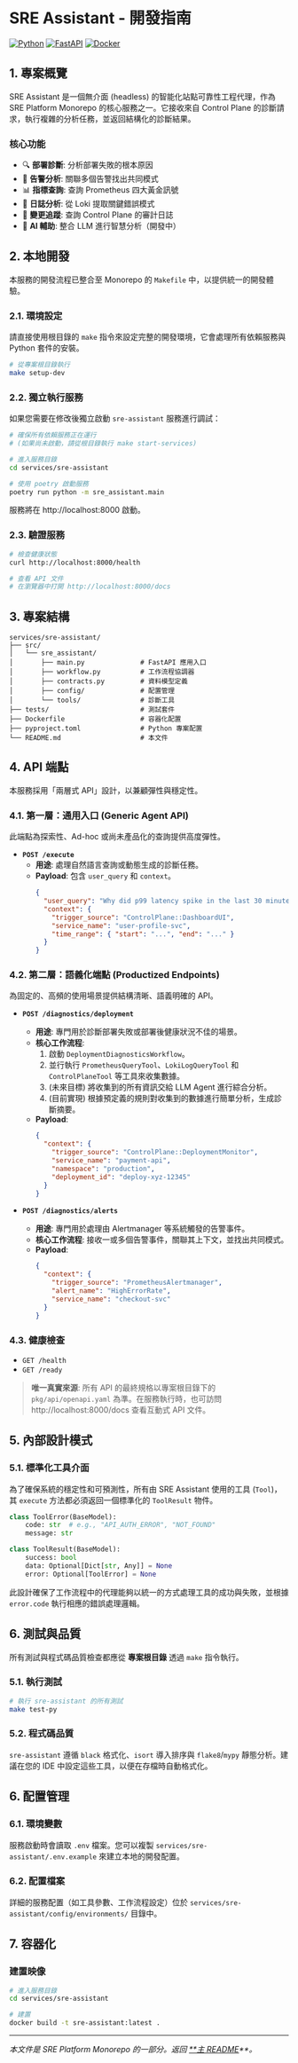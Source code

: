 # SRE Assistant - 開發指南

[![Python](https://img.shields.io/badge/Python-3.11+-3776AB?logo=python&logoColor=white)](https://www.python.org/)
[![FastAPI](https://img.shields.io/badge/FastAPI-0.109+-009688?logo=fastapi&logoColor=white)](https://fastapi.tiangolo.com/)
[![Docker](https://img.shields.io/badge/Docker-Ready-2496ED?logo=docker&logoColor=white)](https://www.docker.com/)

## 1. 專案概覽

SRE Assistant 是一個無介面 (headless) 的智能化站點可靠性工程代理，作為 SRE Platform Monorepo 的核心服務之一。它接收來自 Control Plane 的診斷請求，執行複雜的分析任務，並返回結構化的診斷結果。

### 核心功能

- 🔍 **部署診斷**: 分析部署失敗的根本原因
- 🚨 **告警分析**: 關聯多個告警找出共同模式
- 📊 **指標查詢**: 查詢 Prometheus 四大黃金訊號
- 📝 **日誌分析**: 從 Loki 提取關鍵錯誤模式
- 🔄 **變更追蹤**: 查詢 Control Plane 的審計日誌
- 🤖 **AI 輔助**: 整合 LLM 進行智慧分析（開發中）

## 2. 本地開發

本服務的開發流程已整合至 Monorepo 的 `Makefile` 中，以提供統一的開發體驗。

### 2.1. 環境設定

請直接使用根目錄的 `make` 指令來設定完整的開發環境，它會處理所有依賴服務與 Python 套件的安裝。

```bash
# 從專案根目錄執行
make setup-dev
```

### 2.2. 獨立執行服務

如果您需要在修改後獨立啟動 `sre-assistant` 服務進行調試：

```bash
# 確保所有依賴服務正在運行
# (如果尚未啟動，請從根目錄執行 make start-services)

# 進入服務目錄
cd services/sre-assistant

# 使用 poetry 啟動服務
poetry run python -m sre_assistant.main
```

服務將在 http://localhost:8000 啟動。

### 2.3. 驗證服務

```bash
# 檢查健康狀態
curl http://localhost:8000/health

# 查看 API 文件
# 在瀏覽器中打開 http://localhost:8000/docs
```

## 3. 專案結構

```
services/sre-assistant/
├── src/
│   └── sre_assistant/
│       ├── main.py              # FastAPI 應用入口
│       ├── workflow.py          # 工作流程協調器
│       ├── contracts.py         # 資料模型定義
│       ├── config/              # 配置管理
│       └── tools/               # 診斷工具
├── tests/                       # 測試套件
├── Dockerfile                   # 容器化配置
├── pyproject.toml               # Python 專案配置
└── README.md                    # 本文件
```

## 4. API 端點

本服務採用「兩層式 API」設計，以兼顧彈性與穩定性。

### 4.1. 第一層：通用入口 (Generic Agent API)

此端點為探索性、Ad-hoc 或尚未產品化的查詢提供高度彈性。

- **`POST /execute`**
  - **用途**: 處理自然語言查詢或動態生成的診斷任務。
  - **Payload**: 包含 `user_query` 和 `context`。
    ```json
    {
      "user_query": "Why did p99 latency spike in the last 30 minutes?",
      "context": {
        "trigger_source": "ControlPlane::DashboardUI",
        "service_name": "user-profile-svc",
        "time_range": { "start": "...", "end": "..." }
      }
    }
    ```

### 4.2. 第二層：語義化端點 (Productized Endpoints)

為固定的、高頻的使用場景提供結構清晰、語義明確的 API。

- **`POST /diagnostics/deployment`**
  - **用途**: 專門用於診斷部署失敗或部署後健康狀況不佳的場景。
  - **核心工作流程**:
    1. 啟動 `DeploymentDiagnosticsWorkflow`。
    2. 並行執行 `PrometheusQueryTool`、`LokiLogQueryTool` 和 `ControlPlaneTool` 等工具來收集數據。
    3. (未來目標) 將收集到的所有資訊交給 LLM Agent 進行綜合分析。
    4. (目前實現) 根據預定義的規則對收集到的數據進行簡單分析，生成診斷摘要。
  - **Payload**:
    ```json
    {
      "context": {
        "trigger_source": "ControlPlane::DeploymentMonitor",
        "service_name": "payment-api",
        "namespace": "production",
        "deployment_id": "deploy-xyz-12345"
      }
    }
    ```

- **`POST /diagnostics/alerts`**
  - **用途**: 專門用於處理由 Alertmanager 等系統觸發的告警事件。
  - **核心工作流程**: 接收一或多個告警事件，關聯其上下文，並找出共同模式。
  - **Payload**:
    ```json
    {
      "context": {
        "trigger_source": "PrometheusAlertmanager",
        "alert_name": "HighErrorRate",
        "service_name": "checkout-svc"
      }
    }
    ```

### 4.3. 健康檢查

- `GET /health`
- `GET /ready`

> **唯一真實來源**: 所有 API 的最終規格以專案根目錄下的 `pkg/api/openapi.yaml` 為準。在服務執行時，也可訪問 http://localhost:8000/docs 查看互動式 API 文件。

## 5. 內部設計模式

### 5.1. 標準化工具介面

為了確保系統的穩定性和可預測性，所有由 SRE Assistant 使用的工具 (`Tool`)，其 `execute` 方法都必須返回一個標準化的 `ToolResult` 物件。

```python
class ToolError(BaseModel):
    code: str  # e.g., "API_AUTH_ERROR", "NOT_FOUND"
    message: str

class ToolResult(BaseModel):
    success: bool
    data: Optional[Dict[str, Any]] = None
    error: Optional[ToolError] = None
```
此設計確保了工作流程中的代理能夠以統一的方式處理工具的成功與失敗，並根據 `error.code` 執行相應的錯誤處理邏輯。

## 6. 測試與品質

所有測試與程式碼品質檢查都應從 **專案根目錄** 透過 `make` 指令執行。

### 5.1. 執行測試

```bash
# 執行 sre-assistant 的所有測試
make test-py
```

### 5.2. 程式碼品質

`sre-assistant` 遵循 `black` 格式化、`isort` 導入排序與 `flake8`/`mypy` 靜態分析。建議在您的 IDE 中設定這些工具，以便在存檔時自動格式化。

## 6. 配置管理

### 6.1. 環境變數

服務啟動時會讀取 `.env` 檔案。您可以複製 `services/sre-assistant/.env.example` 來建立本地的開發配置。

### 6.2. 配置檔案

詳細的服務配置（如工具參數、工作流程設定）位於 `services/sre-assistant/config/environments/` 目錄中。

## 7. 容器化

### 建置映像

```bash
# 進入服務目錄
cd services/sre-assistant

# 建置
docker build -t sre-assistant:latest .
```

---
*本文件是 SRE Platform Monorepo 的一部分。返回 [**主 README](../README.md)**。*
